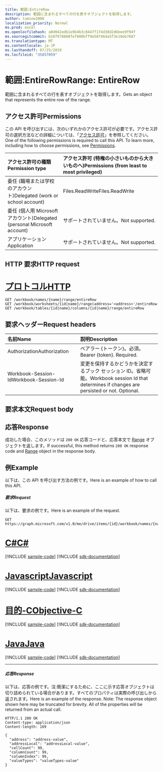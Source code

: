 ```yaml
---
title: 範囲:EntireRow
description: 範囲に含まれるすべての行を表すオブジェクトを取得します。
author: lumine2008
localization_priority: Normal
ms.prod: excel
ms.openlocfilehash: a0d042edb1e9b4b3c8447f174d38d2d6bee9f94f
ms.sourcegitcommit: b18f978808fef800bff9e587464a5f3e18eb7687
ms.translationtype: MT
ms.contentlocale: ja-JP
ms.lasthandoff: 07/25/2019
ms.locfileid: "35857059"
---
```

# <a name="range-entirerow"></a><span data-ttu-id="e2214-103">範囲:EntireRow</span><span class="sxs-lookup"><span data-stu-id="e2214-103">Range: EntireRow</span></span>

<span data-ttu-id="e2214-104">範囲に含まれるすべての行を表すオブジェクトを取得します。</span><span class="sxs-lookup"><span data-stu-id="e2214-104">Gets an object that represents the entire row of the range.</span></span>
## <a name="permissions"></a><span data-ttu-id="e2214-105">アクセス許可</span><span class="sxs-lookup"><span data-stu-id="e2214-105">Permissions</span></span>
<span data-ttu-id="e2214-p101">この API を呼び出すには、次のいずれかのアクセス許可が必要です。アクセス許可の選択方法などの詳細については、「[アクセス許可](/graph/permissions-reference)」を参照してください。</span><span class="sxs-lookup"><span data-stu-id="e2214-p101">One of the following permissions is required to call this API. To learn more, including how to choose permissions, see [Permissions](/graph/permissions-reference).</span></span>

|<span data-ttu-id="e2214-108">アクセス許可の種類</span><span class="sxs-lookup"><span data-stu-id="e2214-108">Permission type</span></span>      | <span data-ttu-id="e2214-109">アクセス許可 (特権の小さいものから大きいものへ)</span><span class="sxs-lookup"><span data-stu-id="e2214-109">Permissions (from least to most privileged)</span></span>              |
|:--------------------|:---------------------------------------------------------|
|<span data-ttu-id="e2214-110">委任 (職場または学校のアカウント)</span><span class="sxs-lookup"><span data-stu-id="e2214-110">Delegated (work or school account)</span></span> | <span data-ttu-id="e2214-111">Files.ReadWrite</span><span class="sxs-lookup"><span data-stu-id="e2214-111">Files.ReadWrite</span></span>    |
|<span data-ttu-id="e2214-112">委任 (個人用 Microsoft アカウント)</span><span class="sxs-lookup"><span data-stu-id="e2214-112">Delegated (personal Microsoft account)</span></span> | <span data-ttu-id="e2214-113">サポートされていません。</span><span class="sxs-lookup"><span data-stu-id="e2214-113">Not supported.</span></span>    |
|<span data-ttu-id="e2214-114">アプリケーション</span><span class="sxs-lookup"><span data-stu-id="e2214-114">Application</span></span> | <span data-ttu-id="e2214-115">サポートされていません。</span><span class="sxs-lookup"><span data-stu-id="e2214-115">Not supported.</span></span> |

## <a name="http-request"></a><span data-ttu-id="e2214-116">HTTP 要求</span><span class="sxs-lookup"><span data-stu-id="e2214-116">HTTP request</span></span>

# <a name="httptabhttp"></a>[<span data-ttu-id="e2214-117">プロトコル</span><span class="sxs-lookup"><span data-stu-id="e2214-117">HTTP</span></span>](#tab/http)
<!-- { "blockType": "ignored" } -->
```http
GET /workbook/names/{name}/range/entireRow
GET /workbook/worksheets/{id|name}/range(address='<address>'/entireRow
GET /workbook/tables/{id|name}/columns/{id|name}/range/entireRow

```
## <a name="request-headers"></a><span data-ttu-id="e2214-118">要求ヘッダー</span><span class="sxs-lookup"><span data-stu-id="e2214-118">Request headers</span></span>
| <span data-ttu-id="e2214-119">名前</span><span class="sxs-lookup"><span data-stu-id="e2214-119">Name</span></span>       | <span data-ttu-id="e2214-120">説明</span><span class="sxs-lookup"><span data-stu-id="e2214-120">Description</span></span>|
|:---------------|:----------|
| <span data-ttu-id="e2214-121">Authorization</span><span class="sxs-lookup"><span data-stu-id="e2214-121">Authorization</span></span>  | <span data-ttu-id="e2214-p102">ベアラー {トークン}。必須。</span><span class="sxs-lookup"><span data-stu-id="e2214-p102">Bearer {token}. Required.</span></span> |
| <span data-ttu-id="e2214-124">Workbook-Session-Id</span><span class="sxs-lookup"><span data-stu-id="e2214-124">Workbook-Session-Id</span></span>  | <span data-ttu-id="e2214-p103">変更を保持するかどうかを決定するブック セッション ID。省略可能。</span><span class="sxs-lookup"><span data-stu-id="e2214-p103">Workbook session Id that determines if changes are persisted or not. Optional.</span></span>|

## <a name="request-body"></a><span data-ttu-id="e2214-127">要求本文</span><span class="sxs-lookup"><span data-stu-id="e2214-127">Request body</span></span>

## <a name="response"></a><span data-ttu-id="e2214-128">応答</span><span class="sxs-lookup"><span data-stu-id="e2214-128">Response</span></span>

<span data-ttu-id="e2214-129">成功した場合、このメソッドは `200 OK` 応答コードと、応答本文で [Range](../resources/range.md) オブジェクトを返します。</span><span class="sxs-lookup"><span data-stu-id="e2214-129">If successful, this method returns `200 OK` response code and [Range](../resources/range.md) object in the response body.</span></span>

## <a name="example"></a><span data-ttu-id="e2214-130">例</span><span class="sxs-lookup"><span data-stu-id="e2214-130">Example</span></span>
<span data-ttu-id="e2214-131">以下は、この API を呼び出す方法の例です。</span><span class="sxs-lookup"><span data-stu-id="e2214-131">Here is an example of how to call this API.</span></span>
##### <a name="request"></a><span data-ttu-id="e2214-132">要求</span><span class="sxs-lookup"><span data-stu-id="e2214-132">Request</span></span>
<span data-ttu-id="e2214-133">以下は、要求の例です。</span><span class="sxs-lookup"><span data-stu-id="e2214-133">Here is an example of the request.</span></span>
<!--{
  "blockType": "request",
  "isComposable": true,
  "name": "range_entirerow"
}-->
```http
GET https://graph.microsoft.com/v1.0/me/drive/items/{id}/workbook/names/{name}/range/entireRow
```
# <a name="ctabcsharp"></a>[<span data-ttu-id="e2214-134">C#</span><span class="sxs-lookup"><span data-stu-id="e2214-134">C#</span></span>](#tab/csharp)
[!INCLUDE [sample-code](../includes/snippets/csharp/range-entirerow-csharp-snippets.md)]
[!INCLUDE [sdk-documentation](../includes/snippets/snippets-sdk-documentation-link.md)]

# <a name="javascripttabjavascript"></a>[<span data-ttu-id="e2214-135">Javascript</span><span class="sxs-lookup"><span data-stu-id="e2214-135">Javascript</span></span>](#tab/javascript)
[!INCLUDE [sample-code](../includes/snippets/javascript/range-entirerow-javascript-snippets.md)]
[!INCLUDE [sdk-documentation](../includes/snippets/snippets-sdk-documentation-link.md)]

# <a name="objective-ctabobjc"></a>[<span data-ttu-id="e2214-136">目的-C</span><span class="sxs-lookup"><span data-stu-id="e2214-136">Objective-C</span></span>](#tab/objc)
[!INCLUDE [sample-code](../includes/snippets/objc/range-entirerow-objc-snippets.md)]
[!INCLUDE [sdk-documentation](../includes/snippets/snippets-sdk-documentation-link.md)]

# <a name="javatabjava"></a>[<span data-ttu-id="e2214-137">Java</span><span class="sxs-lookup"><span data-stu-id="e2214-137">Java</span></span>](#tab/java)
[!INCLUDE [sample-code](../includes/snippets/java/range-entirerow-java-snippets.md)]
[!INCLUDE [sdk-documentation](../includes/snippets/snippets-sdk-documentation-link.md)]

---


##### <a name="response"></a><span data-ttu-id="e2214-138">応答</span><span class="sxs-lookup"><span data-stu-id="e2214-138">Response</span></span>
<span data-ttu-id="e2214-p104">以下は、応答の例です。注:簡潔にするために、ここに示す応答オブジェクトは切り詰められている場合があります。すべてのプロパティは実際の呼び出しから返されます。</span><span class="sxs-lookup"><span data-stu-id="e2214-p104">Here is an example of the response. Note: The response object shown here may be truncated for brevity. All of the properties will be returned from an actual call.</span></span>
<!-- {
  "blockType": "response",
  "truncated": true,
  "@odata.type": "microsoft.graph.workbookRange"
} -->
```http
HTTP/1.1 200 OK
Content-type: application/json
Content-length: 169

{
  "address": "address-value",
  "addressLocal": "addressLocal-value",
  "cellCount": 99,
  "columnCount": 99,
  "columnIndex": 99,
  "valueTypes": "valueTypes-value"
}
```

<!-- uuid: 8fcb5dbc-d5aa-4681-8e31-b001d5168d79
2015-10-25 14:57:30 UTC -->
<!-- {
  "type": "#page.annotation",
  "description": "Range: EntireRow",
  "keywords": "",
  "section": "documentation",
  "tocPath": "",
  "suppressions": [
  ]
}-->
